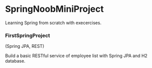 # SpringNoobMiniProject

Learning Spring from scratch with execercises.

### FirstSpringProject

(Spring JPA, REST)

Build a basic RESTful service of employee list with Spring JPA and H2 database. 
